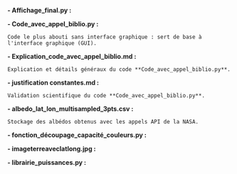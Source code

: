**- Affichage_final.py :**

**- Code_avec_appel_biblio.py :** 

    Code le plus abouti sans interface graphique : sert de base à l'interface graphique (GUI).

**- Explication_code_avec_appel_biblio.md :** 

    Explication et détails généraux du code **Code_avec_appel_biblio.py**.

**- justification constantes.md :** 
  
    Validation scientifique du code **Code_avec_appel_biblio.py**.

**- albedo_lat_lon_multisampled_3pts.csv :** 
  
    Stockage des albédos obtenus avec les appels API de la NASA.

**- fonction_découpage_capacité_couleurs.py :**

**- imageterreaveclatlong.jpg :**

**- librairie_puissances.py :**
